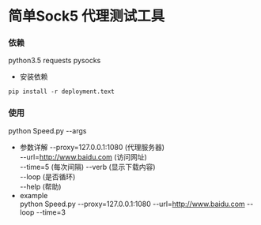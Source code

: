 # 简单Sock5 代理测试工具
### 依赖
python3.5 requests pysocks
* 安装依赖
```shell
pip install -r deployment.text
```
### 使用
python Speed.py --args
* 参数详解
--proxy=127.0.0.1:1080  (代理服务器)  
--url=http://www.baidu.com  (访问网址)  
--time=5 (每次间隔)
--verb  (显示下载内容)  
--loop  (是否循环)  
--help  (帮助)  
* example  
python Speed.py --proxy=127.0.0.1:1080 --url=http://www.baidu.com --loop --time=3  
